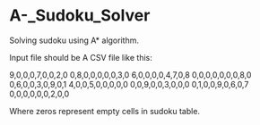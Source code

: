 # A-_Sudoku_Solver
Solving sudoku using A* algorithm.

Input file should be A CSV file like this:

9,0,0,0,7,0,0,2,0
0,8,0,0,0,0,0,3,0
6,0,0,0,0,4,7,0,8
0,0,0,0,0,0,0,8,0
0,6,0,0,3,0,9,0,1
4,0,0,5,0,0,0,0,0
0,0,9,0,0,3,0,0,0
0,1,0,0,9,0,6,0,7
0,0,0,0,0,0,2,0,0

Where zeros represent empty cells in sudoku table.
